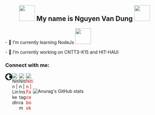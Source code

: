 

<div style="text-align: center">
  <h2> <img src="https://upanh123.com/wp-content/uploads/2021/05/hinh-anh-dong-hoat-hinh.gif" width="50" height="50"</img> My name is <b>Nguyen Van Dung</b>  <img src="https://upanh123.com/wp-content/uploads/2021/05/hinh-anh-dong-hoat-hinh.gif" width="50" height="50"</img>
  </h2>
</div>

<p>- 🌱 I’m currently learning NodeJs <img src="https://i.pinimg.com/originals/30/8c/c8/308cc8dad6468cf005f82755d55bcbfe.gif" width="50" height="50"></img></p>
<p>- 🔭 I’m currently working on CNTT3-K15 and HIT-HAUI

### Connect with me:

[<img align="left" alt="https://nitinbisht.herokuapp.com/" width="22px" src="https://raw.githubusercontent.com/iconic/open-iconic/master/svg/globe.svg" />][website]
[<img align="left" alt="Nitin | LinkedIn" width="22px" src="https://cdn.jsdelivr.net/npm/simple-icons@v3/icons/linkedin.svg" />][linkedin]
[<img align="left" alt="Nitin | Instagram" width="22px" src="https://cdn.jsdelivr.net/npm/simple-icons@v3/icons/instagram.svg" />][instagram]
[<img align="left" style="color: red" alt="Nitin | Facebook" width="22px" src="https://cdn.jsdelivr.net/npm/simple-icons@v3/icons/facebook.svg" />][facebook]

<br />

<!-- [website]: https://nitinbisht.herokuapp.com/ -->
[website]: https://www.facebook.com/profile.php?id=100019888967922
[instagram]: https://www.instagram.com/vandungday
[linkedin]: https://www.linkedin.com
[facebook]: https://www.facebook.com/profile.php?id=100019888967922

 <br>
  
![Anurag's GitHub stats](https://github-readme-stats.vercel.app/api?username=vandungday&show_icons=true&theme=radical)

